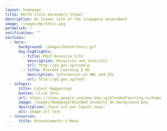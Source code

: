 ```yaml
---
layout: homepage
title: North Vista Secondary School
description: An Isomer site of the Singapore Government
image: /images/NorthVis.png
permalink: /
notification: ""
sections:
  - hero:
      background: /images/banner5secs.gif
      key_highlights:
        - title: PDLP Resource Site
          description: Resources and tutorials
          url: http://go.gov.sg/nvpdlp
        - title: Blended Learning @ NV
          description: Information on HBL and SIL
          url: http://go.gov.sg/nvbl
  - infopic:
      title: Latest Happenings
      button: Click here
      url: https://sites.google.com/moe.edu.sg/blendedlearning-nv/home?authuser=0
      image: /images/Homepage/Blended_Students_No Background.png
      description: Check out our latest news!
      alt: Image alt text
  - resources:
      title: Announcements & News
---
```

